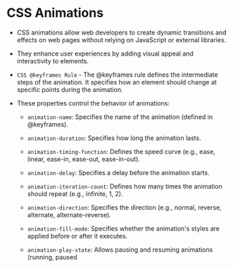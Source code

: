 # CSS Animations

- CSS animations allow web developers to create dynamic transitions and effects on web pages without relying on JavaScript or external libraries.

- They enhance user experiences by adding visual appeal and interactivity to elements.

- `CSS @keyframes Rule` - The @keyframes rule defines the intermediate steps of the animation. It specifies how an element should change at specific points during the animation.
- These properties control the behavior of animations:

  - `animation-name`: Specifies the name of the animation (defined in @keyframes).

  - `animation-duration`: Specifies how long the animation lasts.

  - `animation-timing-function`: Defines the speed curve (e.g., ease, linear, ease-in, ease-out, ease-in-out).

  - `animation-delay`: Specifies a delay before the animation starts.

  - `animation-iteration-count`: Defines how many times the animation should repeat (e.g., infinite, 1, 2).

  - `animation-direction`: Specifies the direction (e.g., normal, reverse, alternate, alternate-reverse).

  - `animation-fill-mode`: Specifies whether the animation's styles are applied before or after it executes.

  - `animation-play-state`: Allows pausing and resuming animations (running, paused
